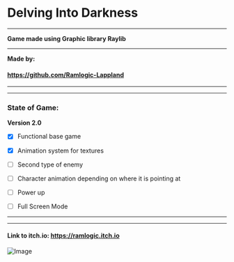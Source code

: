 # Delving Into Darkness
***

**Game made using Graphic library Raylib**
***
**Made by:** 
#### https://github.com/Ramlogic-Lappland
---
***

### **State of Game:**

**Version 2.0**    

* [x] Functional base game

* [x] Animation system for textures

* [ ] Second type of enemy

* [ ] Character animation depending on where it is pointing at

* [ ] Power up

* [ ] Full Screen Mode



---
***
#### Link to itch.io: https://ramlogic.itch.io

![Image](https://img.itch.zone/aW1hZ2UvMzA3MjM0Ny8xODM4MTU4OC5wbmc=/347x500/q4mhQb.png)
